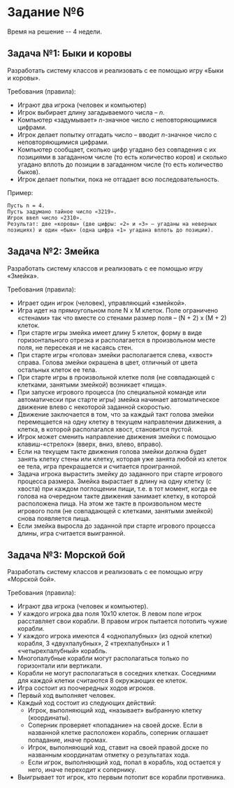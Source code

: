 # Задание №6
Время на решение -- 4 недели.

## Задача №1: Быки и коровы
Разработать систему классов и реализовать с ее помощью игру «Быки и коровы».

Требования (правила):
* Играют два игрока (человек и компьютер)
* Игрок выбирает длину загадываемого числа – *n*.
* Компьютер «задумывает» *n*-значное число с неповторяющимися цифрами.
* Игрок делает попытку отгадать число – вводит *n*-значное число с неповторяющимися цифрами.
* Компьютер сообщает, сколько цифр угадано без совпадения с их позициями в загаданном числе (то есть количество коров) и сколько угадано вплоть до позиции в загаданном числе (то есть количество быков).
* Игрок делает попытки, пока не отгадает всю последовательность.

Пример:
```
Пусть n = 4.
Пусть задумано тайное число «3219».
Игрок ввел число «2310».
Результат: две «коровы» (две цифры: «2» и «3» — угаданы на неверных позициях) и один «бык» (одна цифра «1» угадана вплоть до позиции).
```

## Задача №2: Змейка
Разработать систему классов и реализовать с ее помощью игру «Змейка».

Требования (правила):
* Играет один игрок (человек), управляющий «змейкой».
* Игра идет на прямоугольном поле N x M клеток. Поле ограничено «стенами» так что вместе со стенами размер поля – (N + 2) x (M + 2) клеток.
* При старте игры змейка имеет длину 5 клеток, форму в виде горизонтального отрезка и располагается в произвольном месте поля, не пересекая и не касаясь стен.
* При старте игры «голова» змейки располагается слева, «хвост» справа. Голова змейки окрашена в цвет, отличный от цвета остальных клеток ее тела.
* При старте игры в произвольной клетке поля (не совпадающей с клетками, занятыми змейкой) возникает «пища».
* При запуске игрового процесса (по специальной команде или автоматически при старте игры) змейка начинает автоматическое движение влево с некоторой заданной скоростью.
* Движение заключается в том, что за каждый такт голова змейки перемещается на одну клетку в текущем направлении движения, а клетка, в которой располагался хвост, становится пустой.
* Игрок может сменить направление движения змейки с помощью клавиш-«стрелок» (вверх, вниз, влево, вправо).
* Если на текущем такте движения голова змейки должна будет занять клетку стены или клетку, которая уже занята любой из клеток ее тела, игра прекращается и считается проигранной.
* Задача игрока вырастить змейку до заданного при старте игрового процесса размера. Змейка вырастает в длину на одну клетку (с хвоста) при каждом поглощении пищи, т.е. в тот момент, когда ее голова на очередном такте движения занимает клетку, в которой расположена пища. На этом же такте в произвольном месте игрового поля (не совпадающей с клетками, занятыми змейкой) снова появляется пища.
* Если змейка выросла до заданной при старте игрового процесса длины, игра считается выигранной.

## Задача №3: Морской бой
Разработать систему классов и реализовать с ее помощью игру «Морской бой».

Требования (правила):
* Играют два игрока (человек и компьютер).
* У каждого игрока два поля 10x10 клеток. В левом поле игрок расставляет свои корабли. В правом игрок пытается потопить чужие корабли.
* У каждого игрока имеются 4 «однопалубных» (из одной клетки) корабля, 3 «двухпалубных», 2 «трехпалубных» и 1 «четырехпалубный» корабль.
* Многопалубные корабли могут располагаться только по горизонтали или вертикали.
* Корабли не могут располагаться в соседних клетках. Соседними для каждой клетки считаются 8 окружающих ее клеток.
* Игра состоит из поочередных ходов игроков.
* Первый ход выполняет человек.
* Каждый ход состоит из следующих действий:
    * Игрок, выполняющий ход, «называет» выбранную клетку (координаты).
    * Соперник проверяет «попадание» на своей доске. Если в названной клетке расположен корабль, соперник оглашает попадание, иначе промах.
    * Игрок, выполняющий ход, ставит на своей правой доске по названным координатам отметку о результатах хода.
    * Если игрок, выполняющий ход, попал в корабль, ход остается у него, иначе переходит к сопернику.
* Выигрывает тот игрок, кто первым потопит все корабли противника.


